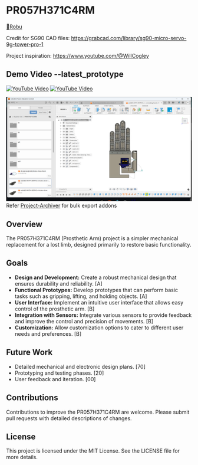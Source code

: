 # PR057H371C4RM

[🔗Robu](https://robu.in/product/3d-printing-service/)

Credit for SG90 CAD files: https://grabcad.com/library/sg90-micro-servo-9g-tower-pro-1

Project inspiration: https://www.youtube.com/@WillCogley

## Demo Video --latest_prototype
[![YouTube Video](https://img.youtube.com/vi/mATUY7Tn4Is/0.jpg)](https://youtu.be/mATUY7Tn4Is)
[![YouTube Video](https://img.youtube.com/vi/IqjxZRdiDbM/0.jpg)](https://youtu.be/IqjxZRdiDbM)

![front-view](Screenshots/F-view.png)
Refer [Project-Archiver](https://github.com/Mummanajagadeesh/Project-Archiver) for bulk export addons

## Overview

The PR057H371C4RM (Prosthetic Arm) project is a simpler mechanical replacement for a lost limb, designed primarily to restore basic functionality.

## Goals

- **Design and Development:** Create a robust mechanical design that ensures durability and reliability. [A]
- **Functional Prototypes:** Develop prototypes that can perform basic tasks such as gripping, lifting, and holding objects. [A]
- **User Interface:** Implement an intuitive user interface that allows easy control of the prosthetic arm. [B]
- **Integration with Sensors:** Integrate various sensors to provide feedback and improve the control and precision of movements. [B]
- **Customization:** Allow customization options to cater to different user needs and preferences. [B]

## Future Work

- Detailed mechanical and electronic design plans. [70]
- Prototyping and testing phases. [20]
- User feedback and iteration. [00]

## Contributions
Contributions to improve the PR057H371C4RM are welcome. Please submit pull requests with detailed descriptions of changes.

## License
This project is licensed under the MIT License. See the LICENSE file for more details.
